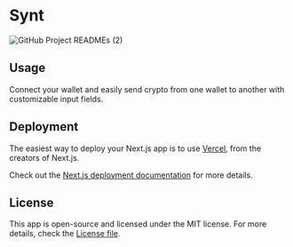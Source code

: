 # Synt

![GitHub Project READMEs (2)](https://user-images.githubusercontent.com/95723185/169942178-1ebd21e9-b90b-4732-8649-637ea6803b2f.png)

## Usage
Connect your wallet and easily send crypto from one wallet to another with customizable input fields.

## Deployment

The easiest way to deploy your Next.js app is to use [Vercel](https://vercel.com/new?utm_medium=default-template&filter=next.js), from the creators of Next.js.

Check out the [Next.js deployment documentation](https://nextjs.org/docs/deployment) for more details.

## License

This app is open-source and licensed under the MIT license. For more details, check the [License file](LICENSE).
